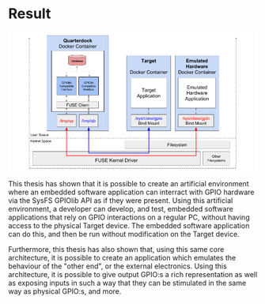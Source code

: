 # Result

![Quarterdock \label{11}](source/figures/11.png)

This thesis has shown that it is possible to create an artificial environment where an embedded software application can interract with GPIO hardware via the SysFS GPIOlib API as if they were present. Using this artificial environment, a developer can develop, and test, embedded software applications that rely on GPIO interactions on a regular PC, without having access to the physical Target device. The embedded software application can do this, and then be run without modification on the Target device.

Furthermore, this thesis has also shown that, using this same core architecture, it is possible to create an application which emulates the behaviour of the "other end", or the external electronics. Using this architecture, it is possible to give output GPIO:s a rich representation as well as exposing inputs in such a way that they can be stimulated in the same way as physical GPIO:s, and more.
